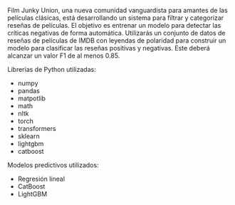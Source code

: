 Film Junky Union, una nueva comunidad vanguardista para amantes de las películas clásicas, está desarrollando un sistema para filtrar y categorizar reseñas de películas. El objetivo es entrenar un modelo para detectar las críticas negativas de forma automática. Utilizarás un conjunto de datos de reseñas de películas de IMDB con leyendas de polaridad para construir un modelo para clasificar las reseñas positivas y negativas. Este deberá alcanzar un valor F1 de al menos 0.85.

Librerías de Python utilizadas:
- numpy
- pandas
- matpotlib
- math
- nltk
- torch
- transformers
- sklearn
- lightgbm
- catboost

Modelos predictivos utilizados:
- Regresión lineal
- CatBoost
- LightGBM
